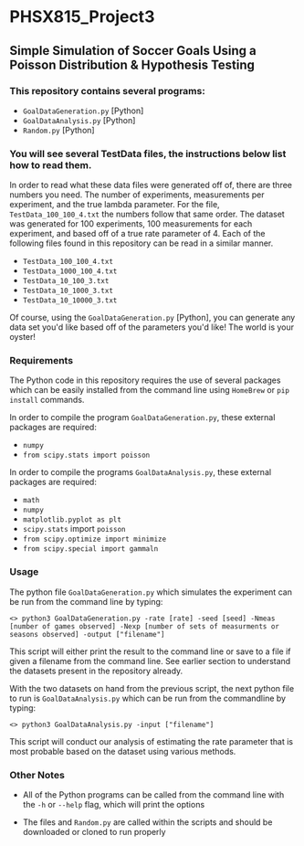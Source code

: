 # PHSX815_Project3

## Simple Simulation of Soccer Goals Using a Poisson Distribution & Hypothesis Testing

### This repository contains several programs:

- `GoalDataGeneration.py` [Python]
- `GoalDataAnalysis.py` [Python]
- `Random.py` [Python]

### You will see several TestData files, the instructions below list how to read them.

In order to read what these data files were generated off of, there are three numbers you need. The number of experiments, measurements per experiment, and the true lambda parameter. For the file, `TestData_100_100_4.txt` the numbers follow that same order. The dataset was generated for 100 experiments, 100 measurements for each experiment, and based off of a true rate parameter of 4. Each of the following files found in this repository can be read in a similar manner. 

- `TestData_100_100_4.txt`
- `TestData_1000_100_4.txt`
- `TestData_10_100_3.txt`
- `TestData_10_1000_3.txt`
- `TestData_10_10000_3.txt`

Of course, using the `GoalDataGeneration.py` [Python], you can generate any data set you'd like based off of the parameters you'd like! The world is your oyster!

### Requirements

The Python code in this repository requires the use of several packages which can be 
easily installed from the command line using `HomeBrew` or `pip install` commands. 

In order to compile the program `GoalDataGeneration.py`, these external 
packages are required:
- `numpy`
- `from scipy.stats import poisson`

In order to compile the programs `GoalDataAnalysis.py`, these external 
packages are required:
- `math`
- `numpy`
- `matplotlib.pyplot as plt`
- `scipy.stats` import `poisson`
- `from scipy.optimize import minimize`
- `from scipy.special import gammaln`

### Usage

The python file `GoalDataGeneration.py` which simulates the experiment can be run from the command
line by typing:

	<> python3 GoalDataGeneration.py -rate [rate] -seed [seed] -Nmeas [number of games observed] -Nexp [number of sets of measurments or seasons observed] -output ["filename"]

This script will either print the result to the command line or save to a file if given a filename from the command line. See earlier section to understand the datasets present in the repository already. 

With the two datasets on hand from the previous script, the next python file to run is `GoalDataAnalysis.py`  which can be run from the commandline by typing:

	<> python3 GoalDataAnalysis.py -input ["filename"]

This script will conduct our analysis of estimating the rate parameter that is most probable based on the dataset using various methods. 

### Other Notes

- All of the Python programs can be called from the command line with the `-h` or `--help` flag, which will print the options

- The files and `Random.py` are called within the scripts and should be downloaded or cloned to run properly


    
    
